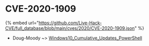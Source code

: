 # CVE-2020-1909
{% embed url="https://github.com/Live-Hack-CVE/full_database/blob/main/cves/2020/CVE-2020-1909.json" %}

* Doug-Moody ~> [Windows10_Cumulative_Updates_PowerShell](https://www.alice-snow.ru/2020/database/cve-2020-1909/windows10_cumulative_updates_powershell-doug-moody)